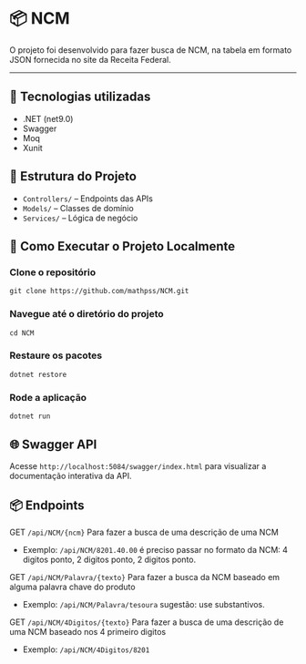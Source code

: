 # 📦 NCM
O projeto foi desenvolvido para fazer busca de NCM, na tabela em formato JSON fornecida no site da Receita Federal.

---

## 🚀 Tecnologias utilizadas

- .NET (net9.0)
-  Swagger
- Moq
- Xunit

## 📁 Estrutura do Projeto

- `Controllers/` – Endpoints das APIs
- `Models/` – Classes de domínio
- `Services/` – Lógica de negócio

## 🧪 Como Executar o Projeto Localmente

### Clone o repositório
```
git clone https://github.com/mathpss/NCM.git
```
### Navegue até o diretório do projeto
```
cd NCM
```
### Restaure os pacotes
```
dotnet restore
```
### Rode a aplicação
```
dotnet run
```

## 🌐 Swagger API

Acesse ``` http://localhost:5084/swagger/index.html ``` para visualizar a documentação interativa da API.

## 📦 Endpoints

GET ``` /api/NCM/{ncm} ``` Para fazer a busca de uma descrição de uma NCM

- Exemplo: ``` /api/NCM/8201.40.00 ``` é preciso passar no formato da NCM: 4 digitos ponto, 2 digitos ponto, 2 digitos ponto. 

GET ``` /api/NCM/Palavra/{texto} ``` Para fazer a busca da NCM baseado em alguma palavra chave do produto

- Exemplo: ``` /api/NCM/Palavra/tesoura ``` sugestão: use substantivos.

GET ``` /api/NCM/4Digitos/{texto} ``` Para fazer a busca de uma descrição de uma NCM baseado nos 4 primeiro digitos

- Exemplo: ``` /api/NCM/4Digitos/8201 ```



